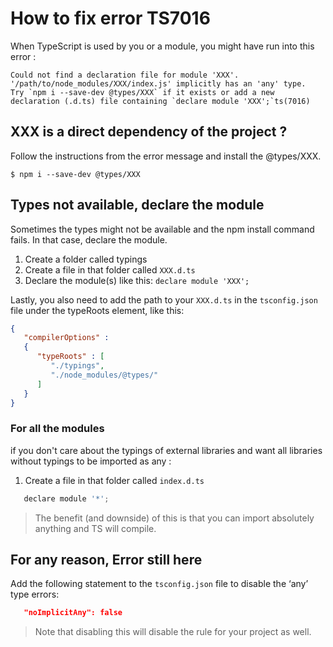 # How to fix error TS7016

When TypeScript is used by you or a module, you might have run into this error :

```text
Could not find a declaration file for module 'XXX'. '/path/to/node_modules/XXX/index.js' implicitly has an 'any' type.
Try `npm i --save-dev @types/XXX` if it exists or add a new declaration (.d.ts) file containing `declare module 'XXX';`ts(7016)
```

## XXX is a direct dependency of the project ?

Follow the instructions from the error message and install the @types/XXX.

```shell
$ npm i --save-dev @types/XXX
```

## Types not available, declare the module

Sometimes the types might not be available and the npm install command fails. In that case, declare the module.


   1. Create a folder called typings
   2. Create a file in that folder called `XXX.d.ts`
   3. Declare the module(s) like this:
      `declare module 'XXX';`

Lastly, you also need to add the path to your `XXX.d.ts` in the `tsconfig.json` file under the typeRoots element, like this:

```json
{
   "compilerOptions" :
   {
      "typeRoots" : [
         "./typings",
         "./node_modules/@types/"
      ]
   }
}
```

### For all the modules

if you don't care about the typings of external libraries and want all libraries without typings to be imported as any :

   1. Create a file in that folder called `index.d.ts`

```javascript
   declare module '*';
```

> The benefit (and downside) of this is that you can import absolutely anything and TS will compile.

## For any reason, Error still here

Add the following statement to the `tsconfig.json` file to disable the ‘any’ type errors:

```json
   "noImplicitAny": false
```

> Note that disabling this will disable the rule for your project as well.